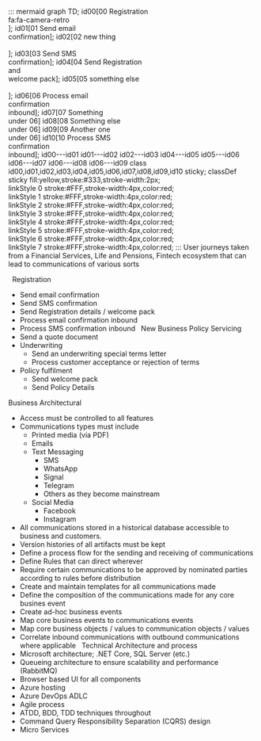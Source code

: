 
::: mermaid
graph TD;
id00[00 Registration<br>fa:fa-camera-retro<br>];
id01[01 Send email<br>confirmation];
id02[02 new thing<br><br>];
id03[03 Send SMS<br>confirmation];
id04[04 Send Registration<br>and<br>welcome pack];
id05[05 something else<br><br>];
id06[06 Process email<br>confirmation<br>inbound];
id07[07 Something<br>under 06]
id08[08 Something else<br>under 06]
id09[09 Another one<br>under 06]
id10[10 Process SMS<br>confirmation<br>inbound];
id00---id01
id01---id02
id02---id03
id04---id05
id05---id06
id06---id07
id06---id08
id06---id09
class id00,id01,id02,id03,id04,id05,id06,id07,id08,id09,id10 sticky;
classDef sticky fill:yellow,stroke:#333,stroke-width:2px;
linkStyle 0 stroke:#FFF,stroke-width:4px,color:red;
linkStyle 1 stroke:#FFF,stroke-width:4px,color:red;
linkStyle 2 stroke:#FFF,stroke-width:4px,color:red;
linkStyle 3 stroke:#FFF,stroke-width:4px,color:red;
linkStyle 4 stroke:#FFF,stroke-width:4px,color:red;
linkStyle 5 stroke:#FFF,stroke-width:4px,color:red;
linkStyle 6 stroke:#FFF,stroke-width:4px,color:red;
linkStyle 7 stroke:#FFF,stroke-width:4px,color:red;
:::
User journeys taken from a Financial Services, Life and Pensions, Fintech
ecosystem that can lead to communications of various sorts

 
Registration
-   Send email confirmation
-   Send SMS confirmation
-   Send Registration details / welcome pack
-   Process email confirmation inbound
-   Process SMS confirmation inbound
 
New Business Policy Servicing
-   Send a quote document
-   Underwriting
    -   Send an underwriting special terms letter
    -   Process customer acceptance or rejection of terms
-   Policy fulfilment
    -   Send welcome pack
    -   Send Policy Details

Business Architectural
-   Access must be controlled to all features
-   Communications types must include
    -   Printed media (via PDF)
    -   Emails
    -   Text Messaging
        -   SMS
        -   WhatsApp
        -   Signal
        -   Telegram
        -   Others as they become mainstream
    -   Social Media
        -   Facebook
        -   Instagram
-   All communications stored in a historical database accessible to business
    and customers.
-   Version histories of all artifacts must be kept
-   Define a process flow for the sending and receiving of communications
-   Define Rules that can direct wherever
-   Require certain communications to be approved by nominated parties according
    to rules before distribution
-   Create and maintain templates for all communications made
-   Define the composition of the communications made for any core busines event
-   Create ad-hoc business events
-   Map core business events to communications events
-   Map core business objects / values to communication objects / values
-   Correlate inbound communications with outbound communications where
    applicable
 
Technical Architecture and process
-   Microsoft architecture; .NET Core, SQL Server (etc.)
-   Queueing architecture to ensure scalability and performance (RabbitMQ)
-   Browser based UI for all components
-   Azure hosting
-   Azure DevOps ADLC
-   Agile process
-   ATDD, BDD, TDD techniques throughout
-   Command Query Responsibility Separation (CQRS) design
-   Micro Services

 

 

 

 





